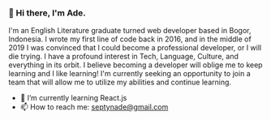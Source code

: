 ### 👋 Hi there, I'm Ade.

I'm an English Literature graduate turned web developer based in Bogor, Indonesia. I wrote my first line of code back in 2016, and in the middle of 2019 I was convinced that I could become a professional developer, or I will die trying. I have a profound interest in Tech, Language, Culture, and everything in its orbit. I believe becoming a developer will oblige me to keep learning and I like learning! I'm currently seeking an opportunity to join a team that will allow me to utilize my abilities and continue learning.

- 🌱 I’m currently learning React.js
- 📫 How to reach me: septynade@gmail.com
